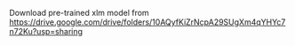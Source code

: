 Download pre-trained xlm model from https://drive.google.com/drive/folders/10AQyfKiZrNcpA29SUgXm4qYHYc7n72Ku?usp=sharing